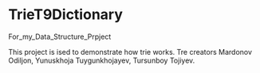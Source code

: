 # TrieT9Dictionary
For_my_Data_Structure_Prpject

This project is ised to demonstrate how trie works.
Tre creators Mardonov Odiljon, Yunuskhoja Tuygunkhojayev, Tursunboy Tojiyev.
